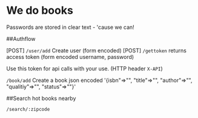 # We do books

Passwords are stored in clear text - 'cause we can!


##Authflow

[POST] `/user/add` Create user (form encoded)
[POST] `/gettoken` returns access token (form encoded username, password)

Use this token for api calls with your use. (HTTP header `X-API`)

`/book/add` Create a book json encoded '{isbn"=>"", "title"=>"", "author"=>"", "qualitiy"=>"", "status"=>""}'


##Search hot books nearby

`/search/:zipcode`